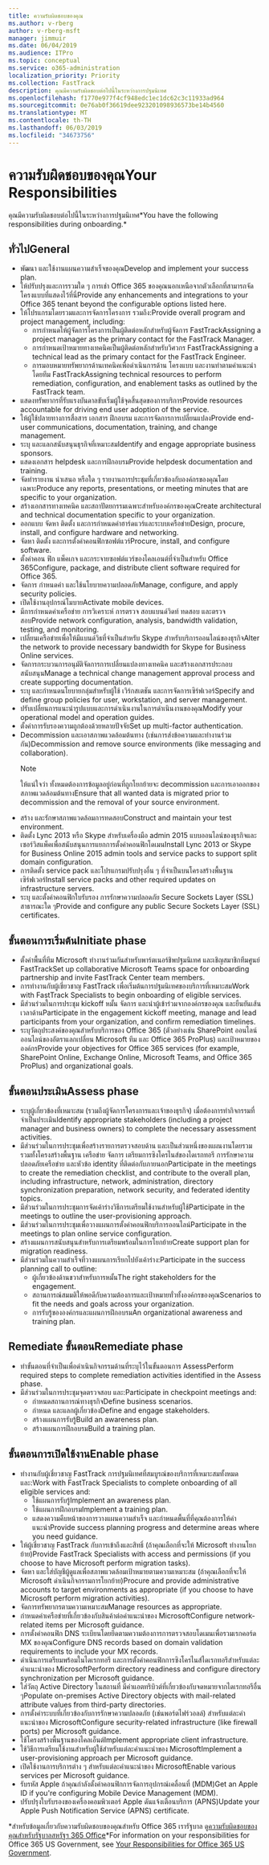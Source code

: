 ```yaml
---
title: ความรับผิดชอบของคุณ
ms.author: v-rberg
author: v-rberg-msft
manager: jimmuir
ms.date: 06/04/2019
ms.audience: ITPro
ms.topic: conceptual
ms.service: o365-administration
localization_priority: Priority
ms.collection: FastTrack
description: คุณมีความรับผิดชอบต่อไปนี้ในระหว่างการปฐมนิเทศ
ms.openlocfilehash: f1770e977f4cf948edc1ec1dc62c3c11933ad964
ms.sourcegitcommit: 0e76ab0f36619dee923201098936573be14b4560
ms.translationtype: MT
ms.contentlocale: th-TH
ms.lasthandoff: 06/03/2019
ms.locfileid: "34673756"
---
```

# <a name="your-responsibilities"></a><span data-ttu-id="f0a3b-103">ความรับผิดชอบของคุณ</span><span class="sxs-lookup"><span data-stu-id="f0a3b-103">Your Responsibilities</span></span>

<span data-ttu-id="f0a3b-104">คุณมีความรับผิดชอบต่อไปนี้ในระหว่างการปฐมนิเทศ\*</span><span class="sxs-lookup"><span data-stu-id="f0a3b-104">You have the following responsibilities during onboarding.\*</span></span>
  
## <a name="general"></a><span data-ttu-id="f0a3b-105">ทั่วไป</span><span class="sxs-lookup"><span data-stu-id="f0a3b-105">General</span></span>

- <span data-ttu-id="f0a3b-106">พัฒนา และใช้งานแผนความสำเร็จของคุณ</span><span class="sxs-lookup"><span data-stu-id="f0a3b-106">Develop and implement your success plan.</span></span>
- <span data-ttu-id="f0a3b-107">ให้ปรับปรุงและการรวมใด ๆ การเช่า Office 365 ของคุณนอกเหนือจากตัวเลือกที่สามารถจัดโครงแบบที่แสดงไว้ที่นี่</span><span class="sxs-lookup"><span data-stu-id="f0a3b-107">Provide any enhancements and integrations to your Office 365 tenant beyond the configurable options listed here.</span></span>  
- <span data-ttu-id="f0a3b-108">ให้โปรแกรมโดยรวมและการจัดการโครงการ รวมถึง:</span><span class="sxs-lookup"><span data-stu-id="f0a3b-108">Provide overall program and project management, including:</span></span> 
  - <span data-ttu-id="f0a3b-109">การกำหนดให้ผู้จัดการโครงการเป็นผู้ติดต่อหลักสำหรับผู้จัดการ FastTrack</span><span class="sxs-lookup"><span data-stu-id="f0a3b-109">Assigning a project manager as the primary contact for the FastTrack Manager.</span></span>
  - <span data-ttu-id="f0a3b-110">การกำหนดเป้าหมายทางเทคนิคเป็นผู้ติดต่อหลักสำหรับวิศวกร FastTrack</span><span class="sxs-lookup"><span data-stu-id="f0a3b-110">Assigning a technical lead as the primary contact for the FastTrack Engineer.</span></span>
  - <span data-ttu-id="f0a3b-111">การมอบหมายทรัพยากรด้านเทคนิคเพื่อดำเนินการด้าน โครงแบบ และงานท่าตามคำแนะนำ โดยทีม FastTrack</span><span class="sxs-lookup"><span data-stu-id="f0a3b-111">Assigning technical resources to perform remediation, configuration, and enablement tasks as outlined by the FastTrack team.</span></span> 
- <span data-ttu-id="f0a3b-112">แสดงทรัพยากรที่รับแรงบันดาลขับเริ่มผู้ใช้จุดสิ้นสุดของการบริการ</span><span class="sxs-lookup"><span data-stu-id="f0a3b-112">Provide resources accountable for driving end user adoption of the service.</span></span> 
- <span data-ttu-id="f0a3b-113">ให้ผู้ใช้ปลายทางการสื่อสาร เอกสาร ฝึกอบรม และการจัดการการเปลี่ยนแปลง</span><span class="sxs-lookup"><span data-stu-id="f0a3b-113">Provide end-user communications, documentation, training, and change management.</span></span>
- <span data-ttu-id="f0a3b-114">ระบุ และแลกสนับสนุนธุรกิจที่เหมาะสม</span><span class="sxs-lookup"><span data-stu-id="f0a3b-114">Identify and engage appropriate business sponsors.</span></span>  
- <span data-ttu-id="f0a3b-115">แสดงเอกสาร helpdesk และการฝึกอบรม</span><span class="sxs-lookup"><span data-stu-id="f0a3b-115">Provide helpdesk documentation and training.</span></span>  
- <span data-ttu-id="f0a3b-116">จัดทำรายงาน นำเสนอ หรือใด ๆ รายงานการประชุมที่เกี่ยวข้องกับองค์กรของคุณโดยเฉพาะ</span><span class="sxs-lookup"><span data-stu-id="f0a3b-116">Produce any reports, presentations, or meeting minutes that are specific to your organization.</span></span> 
- <span data-ttu-id="f0a3b-117">สร้างเอกสารทางเทคนิค และสถาปัตยกรรมเฉพาะสำหรับองค์กรของคุณ</span><span class="sxs-lookup"><span data-stu-id="f0a3b-117">Create architectural and technical documentation specific to your organization.</span></span>   
- <span data-ttu-id="f0a3b-118">ออกแบบ จัดหา ติดตั้ง และการกำหนดค่าฮาร์ดแวร์และระบบเครือข่าย</span><span class="sxs-lookup"><span data-stu-id="f0a3b-118">Design, procure, install, and configure hardware and networking.</span></span>   
- <span data-ttu-id="f0a3b-119">จัดหา ติดตั้ง และการตั้งค่าคอนฟิกซอฟต์แวร์</span><span class="sxs-lookup"><span data-stu-id="f0a3b-119">Procure, install, and configure software.</span></span>  
- <span data-ttu-id="f0a3b-120">ตั้งค่าคอน ฟิก แพ็คเกจ และกระจายซอฟต์แวร์ของไคลเอนต์ที่จำเป็นสำหรับ Office 365</span><span class="sxs-lookup"><span data-stu-id="f0a3b-120">Configure, package, and distribute client software required for Office 365.</span></span>  
- <span data-ttu-id="f0a3b-121">จัดการ กำหนดค่า และใช้นโยบายความปลอดภัย</span><span class="sxs-lookup"><span data-stu-id="f0a3b-121">Manage, configure, and apply security policies.</span></span>
- <span data-ttu-id="f0a3b-122">เปิดใช้งานอุปกรณ์โมบาย</span><span class="sxs-lookup"><span data-stu-id="f0a3b-122">Activate mobile devices.</span></span>
- <span data-ttu-id="f0a3b-123">มีการกำหนดค่าเครือข่าย การวิเคราะห์ การตรวจ สอบแบนด์วิดท์ ทดสอบ และตรวจสอบ</span><span class="sxs-lookup"><span data-stu-id="f0a3b-123">Provide network configuration, analysis, bandwidth validation, testing, and monitoring.</span></span> 
- <span data-ttu-id="f0a3b-124">เปลี่ยนเครือข่ายเพื่อให้มีแบนด์วิธที่จำเป็นสำหรับ Skype สำหรับบริการออนไลน์ของธุรกิจ</span><span class="sxs-lookup"><span data-stu-id="f0a3b-124">Alter the network to provide necessary bandwidth for Skype for Business Online services.</span></span> 
- <span data-ttu-id="f0a3b-125">จัดการกระบวนการอนุมัติจัดการการเปลี่ยนแปลงทางเทคนิค และสร้างเอกสารประกอบสนับสนุน</span><span class="sxs-lookup"><span data-stu-id="f0a3b-125">Manage a technical change management approval process and create supporting documentation.</span></span>  
- <span data-ttu-id="f0a3b-126">ระบุ และกำหนดนโยบายกลุ่มสำหรับผู้ใช้ เวิร์กสเตชัน และการจัดการเซิร์ฟเวอร์</span><span class="sxs-lookup"><span data-stu-id="f0a3b-126">Specify and define group policies for user, workstation, and server management.</span></span> 
- <span data-ttu-id="f0a3b-127">ปรับเปลี่ยนการแนะนำรูปแบบและการดำเนินงานในการดำเนินงานของคุณ</span><span class="sxs-lookup"><span data-stu-id="f0a3b-127">Modify your operational model and operation guides.</span></span> 
- <span data-ttu-id="f0a3b-128">ตั้งค่าการรับรองความถูกต้องด้วยหลายปัจจัย</span><span class="sxs-lookup"><span data-stu-id="f0a3b-128">Set up multi-factor authentication.</span></span>  
- <span data-ttu-id="f0a3b-129">Decommission และเอาสภาพแวดล้อมต้นทาง (เช่นการส่งข้อความและทำงานร่วมกัน)</span><span class="sxs-lookup"><span data-stu-id="f0a3b-129">Decommission and remove source environments (like messaging and collaboration).</span></span> 
    > [!NOTE]
    > <span data-ttu-id="f0a3b-130">ให้แน่ใจว่า ทั้งหมดต้องการข้อมูลอยู่ก่อนที่ถูกโยกย้ายจะ decommission และการเอาออกของสภาพแวดล้อมต้นทาง</span><span class="sxs-lookup"><span data-stu-id="f0a3b-130">Ensure that all wanted data is migrated prior to decommission and the removal of your source environment.</span></span> 
- <span data-ttu-id="f0a3b-131">สร้าง และรักษาสภาพแวดล้อมการทดสอบ</span><span class="sxs-lookup"><span data-stu-id="f0a3b-131">Construct and maintain your test environment.</span></span>  
- <span data-ttu-id="f0a3b-132">ติดตั้ง Lync 2013 หรือ Skype สำหรับเครื่องมือ admin 2015 แบบออนไลน์ของธุรกิจและเซอร์วิสแพ็คเพื่อสนับสนุนการแยกการตั้งค่าคอนฟิกโดเมน</span><span class="sxs-lookup"><span data-stu-id="f0a3b-132">Install Lync 2013 or Skype for Business Online 2015 admin tools and service packs to support split domain configuration.</span></span>
- <span data-ttu-id="f0a3b-133">การติดตั้ง service pack และโปรแกรมปรับปรุงอื่น ๆ ที่จำเป็นบนโครงสร้างพื้นฐานเซิร์ฟเวอร์</span><span class="sxs-lookup"><span data-stu-id="f0a3b-133">Install service packs and other required updates on infrastructure servers.</span></span> 
- <span data-ttu-id="f0a3b-134">ระบุ และตั้งค่าคอนฟิกใบรับรอง การรักษาความปลอดภัย Secure Sockets Layer (SSL) สาธารณะใด ๆ</span><span class="sxs-lookup"><span data-stu-id="f0a3b-134">Provide and configure any public Secure Sockets Layer (SSL) certificates.</span></span> 
    
## <a name="initiate-phase"></a><span data-ttu-id="f0a3b-135">ขั้นตอนการเริ่มต้น</span><span class="sxs-lookup"><span data-stu-id="f0a3b-135">Initiate phase</span></span>

- <span data-ttu-id="f0a3b-136">ตั้งค่าพื้นที่ทีม Microsoft ทำงานร่วมกันสำหรับพาร์ตเนอร์ชิพปฐมนิเทศ และเชิญสมาชิกทีมศูนย์ FastTrack</span><span class="sxs-lookup"><span data-stu-id="f0a3b-136">Set up collaborative Microsoft Teams space for onboarding partnership and invite FastTrack Center team members.</span></span>   
- <span data-ttu-id="f0a3b-137">การทำงานกับผู้เชี่ยวชาญ FastTrack เพื่อเริ่มต้นการปฐมนิเทศของบริการที่เหมาะสม</span><span class="sxs-lookup"><span data-stu-id="f0a3b-137">Work with FastTrack Specialists to begin onboarding of eligible services.</span></span>    
- <span data-ttu-id="f0a3b-138">มีส่วนร่วมในการประชุม kickoff หมั้น จัดการ และนำผู้เข้าร่วมจากองค์กรของคุณ และยืนยันเส้นเวลาด้าน</span><span class="sxs-lookup"><span data-stu-id="f0a3b-138">Participate in the engagement kickoff meeting, manage and lead participants from your organization, and confirm remediation timelines.</span></span>   
- <span data-ttu-id="f0a3b-139">ระบุวัตถุประสงค์ของคุณสำหรับบริการของ Office 365 (ตัวอย่างเช่น SharePoint ออนไลน์ ออนไลน์ของอัตราแลกเปลี่ยน Microsoft ทีม และ Office 365 ProPlus) และเป้าหมายขององค์กร</span><span class="sxs-lookup"><span data-stu-id="f0a3b-139">Provide your objectives for Office 365 services (for example, SharePoint Online, Exchange Online, Microsoft Teams, and Office 365 ProPlus) and organizational goals.</span></span>
    
## <a name="assess-phase"></a><span data-ttu-id="f0a3b-140">ขั้นตอนประเมิน</span><span class="sxs-lookup"><span data-stu-id="f0a3b-140">Assess phase</span></span>

- <span data-ttu-id="f0a3b-141">ระบุผู้เกี่ยวข้องที่เหมาะสม (รวมถึงผู้จัดการโครงการและเจ้าของธุรกิจ) เมื่อต้องการทำกิจกรรมที่จำเป็นประเมิน</span><span class="sxs-lookup"><span data-stu-id="f0a3b-141">Identify appropriate stakeholders (including a project manager and business owners) to complete the necessary assessment activities.</span></span>    
- <span data-ttu-id="f0a3b-142">มีส่วนร่วมในการประชุมเพื่อสร้างรายการตรวจสอบด้าน และเป็นส่วนหนึ่งของแผนงานโดยรวม รวมทั้งโครงสร้างพื้นฐาน เครือข่าย จัดการ เตรียมการซิงโครไนส์ของไดเรกทอรี การรักษาความปลอดภัยเครือข่าย และหัวข้อ identity ที่ติดต่อกับภายนอก</span><span class="sxs-lookup"><span data-stu-id="f0a3b-142">Participate in the meetings to create the remediation checklist, and contribute to the overall plan, including infrastructure, network, administration, directory synchronization preparation, network security, and federated identity topics.</span></span>   
- <span data-ttu-id="f0a3b-143">มีส่วนร่วมในการประชุมการจัดเค้าร่างวิธีการเตรียมใช้งานสำหรับผู้ใช้</span><span class="sxs-lookup"><span data-stu-id="f0a3b-143">Participate in the meetings to outline the user-provisioning approach.</span></span>  
- <span data-ttu-id="f0a3b-144">มีส่วนร่วมในการประชุมเพื่อวางแผนการตั้งค่าคอนฟิกบริการออนไลน์</span><span class="sxs-lookup"><span data-stu-id="f0a3b-144">Participate in the meetings to plan online service configuration.</span></span>    
- <span data-ttu-id="f0a3b-145">สร้างแผนการสนับสนุนสำหรับการเตรียมพร้อมในการโยกย้าย</span><span class="sxs-lookup"><span data-stu-id="f0a3b-145">Create support plan for migration readiness.</span></span> 
- <span data-ttu-id="f0a3b-146">มีส่วนร่วมในความสำเร็จที่วางแผนการเรียกไปยังเค้าร่าง:</span><span class="sxs-lookup"><span data-stu-id="f0a3b-146">Participate in the success planning call to outline:</span></span>   
  - <span data-ttu-id="f0a3b-147">ผู้เกี่ยวข้องด้านขวาสำหรับการหมั้น</span><span class="sxs-lookup"><span data-stu-id="f0a3b-147">The right stakeholders for the engagement.</span></span>  
  - <span data-ttu-id="f0a3b-148">สถานการณ์สมมติให้พอดีกับความต้องการและเป้าหมายทั่วทั้งองค์กรของคุณ</span><span class="sxs-lookup"><span data-stu-id="f0a3b-148">Scenarios to fit the needs and goals across your organization.</span></span>
  - <span data-ttu-id="f0a3b-149">การรับรู้ขององค์กรและแผนการฝึกอบรม</span><span class="sxs-lookup"><span data-stu-id="f0a3b-149">An organizational awareness and training plan.</span></span>
    
## <a name="remediate-phase"></a><span data-ttu-id="f0a3b-150">Remediate ขั้นตอน</span><span class="sxs-lookup"><span data-stu-id="f0a3b-150">Remediate phase</span></span>

- <span data-ttu-id="f0a3b-151">ทำขั้นตอนที่จำเป็นเพื่อดำเนินกิจกรรมด้านที่ระบุไว้ในขั้นตอนการ Assess</span><span class="sxs-lookup"><span data-stu-id="f0a3b-151">Perform required steps to complete remediation activities identified in the Assess phase.</span></span> 
- <span data-ttu-id="f0a3b-152">มีส่วนร่วมในการประชุมจุดตรวจสอบ และ:</span><span class="sxs-lookup"><span data-stu-id="f0a3b-152">Participate in checkpoint meetings and:</span></span> 
  - <span data-ttu-id="f0a3b-153">กำหนดสถานการณ์ทางธุรกิจ</span><span class="sxs-lookup"><span data-stu-id="f0a3b-153">Define business scenarios.</span></span>   
  - <span data-ttu-id="f0a3b-154">กำหนด และแลกผู้เกี่ยวข้อง</span><span class="sxs-lookup"><span data-stu-id="f0a3b-154">Define and engage stakeholders.</span></span>
  - <span data-ttu-id="f0a3b-155">สร้างแผนการรับรู้</span><span class="sxs-lookup"><span data-stu-id="f0a3b-155">Build an awareness plan.</span></span> 
  - <span data-ttu-id="f0a3b-156">สร้างแผนการฝึกอบรม</span><span class="sxs-lookup"><span data-stu-id="f0a3b-156">Build a training plan.</span></span>
    
## <a name="enable-phase"></a><span data-ttu-id="f0a3b-157">ขั้นตอนการเปิดใช้งาน</span><span class="sxs-lookup"><span data-stu-id="f0a3b-157">Enable phase</span></span>

- <span data-ttu-id="f0a3b-158">ทำงานกับผู้เชี่ยวชาญ FastTrack การปฐมนิเทศที่สมบูรณ์ของบริการที่เหมาะสมทั้งหมด และ:</span><span class="sxs-lookup"><span data-stu-id="f0a3b-158">Work with FastTrack Specialists to complete onboarding of all eligible services and:</span></span>  
  - <span data-ttu-id="f0a3b-159">ใช้แผนการรับรู้</span><span class="sxs-lookup"><span data-stu-id="f0a3b-159">Implement an awareness plan.</span></span>  
  - <span data-ttu-id="f0a3b-160">ใช้แผนการฝึกอบรม</span><span class="sxs-lookup"><span data-stu-id="f0a3b-160">Implement a training plan.</span></span> 
  - <span data-ttu-id="f0a3b-161">แสดงความคืบหน้าของการวางแผนความสำเร็จ และกำหนดพื้นที่ที่คุณต้องการให้คำแนะนำ</span><span class="sxs-lookup"><span data-stu-id="f0a3b-161">Provide success planning progress and determine areas where you need guidance.</span></span>
- <span data-ttu-id="f0a3b-162">ให้ผู้เชี่ยวชาญ FastTrack กับการเข้าถึงและสิทธิ์ (ถ้าคุณเลือกที่จะให้ Microsoft ทำงานโยกย้าย)</span><span class="sxs-lookup"><span data-stu-id="f0a3b-162">Provide FastTrack Specialists with access and permissions (if you choose to have Microsoft perform migration tasks).</span></span>  
- <span data-ttu-id="f0a3b-163">จัดหา และใส่บัญชีผู้ดูแลเพื่อสภาพแวดล้อมเป้าหมายตามความเหมาะสม (ถ้าคุณเลือกที่จะให้ Microsoft ดำเนินกิจกรรมการโยกย้าย)</span><span class="sxs-lookup"><span data-stu-id="f0a3b-163">Procure and provide administrative accounts to target environments as appropriate (if you choose to have Microsoft perform migration activities).</span></span>   
- <span data-ttu-id="f0a3b-164">จัดการทรัพยากรตามความเหมาะสม</span><span class="sxs-lookup"><span data-stu-id="f0a3b-164">Manage resources as appropriate.</span></span>   
- <span data-ttu-id="f0a3b-165">กำหนดค่าเครือข่ายที่เกี่ยวข้องกับสินค้าต่อคำแนะนำของ Microsoft</span><span class="sxs-lookup"><span data-stu-id="f0a3b-165">Configure network-related items per Microsoft guidance.</span></span>  
- <span data-ttu-id="f0a3b-166">การตั้งค่าคอนฟิก DNS ระเบียนโดยยึดตามความต้องการการตรวจสอบโดเมนเพื่อรวมเรกคอร์ด MX ของคุณ</span><span class="sxs-lookup"><span data-stu-id="f0a3b-166">Configure DNS records based on domain validation requirements to include your MX records.</span></span>   
- <span data-ttu-id="f0a3b-167">ดำเนินการเตรียมพร้อมในไดเรกทอรี และการตั้งค่าคอนฟิกการซิงโครไนส์ไดเรกทอรีสำหรับแต่ละคำแนะนำของ Microsoft</span><span class="sxs-lookup"><span data-stu-id="f0a3b-167">Perform directory readiness and configure directory synchronization per Microsoft guidance.</span></span>
- <span data-ttu-id="f0a3b-168">ใส่วัตถุ Active Directory ในสถานที่ มีค่าแอตทริบิวต์ที่เกี่ยวข้องกับจดหมายจากไดเรกทอรีอื่น ๆ</span><span class="sxs-lookup"><span data-stu-id="f0a3b-168">Populate on-premises Active Directory objects with mail-related attribute values from third-party directories.</span></span>   
- <span data-ttu-id="f0a3b-169">การตั้งค่าระบบที่เกี่ยวข้องกับการรักษาความปลอดภัย (เช่นพอร์ตไฟร์วอลล์) สำหรับแต่ละคำแนะนำของ Microsoft</span><span class="sxs-lookup"><span data-stu-id="f0a3b-169">Configure security-related infrastructure (like firewall ports) per Microsoft guidance.</span></span>
- <span data-ttu-id="f0a3b-170">ใช้โครงสร้างพื้นฐานของไคลเอ็นต์</span><span class="sxs-lookup"><span data-stu-id="f0a3b-170">Implement appropriate client infrastructure.</span></span>  
- <span data-ttu-id="f0a3b-171">ใช้วิธีการเตรียมใช้งานสำหรับผู้ใช้สำหรับแต่ละคำแนะนำของ Microsoft</span><span class="sxs-lookup"><span data-stu-id="f0a3b-171">Implement a user-provisioning approach per Microsoft guidance.</span></span>  
- <span data-ttu-id="f0a3b-172">เปิดใช้งานการบริการต่าง ๆ สำหรับแต่ละคำแนะนำของ Microsoft</span><span class="sxs-lookup"><span data-stu-id="f0a3b-172">Enable various services per Microsoft guidance.</span></span>  
- <span data-ttu-id="f0a3b-173">รับรหัส Apple ถ้าคุณกำลังตั้งค่าคอนฟิกการจัดการอุปกรณ์เคลื่อนที่ (MDM)</span><span class="sxs-lookup"><span data-stu-id="f0a3b-173">Get an Apple ID if you're configuring Mobile Device Management (MDM).</span></span>   
- <span data-ttu-id="f0a3b-174">ปรับปรุงใบรับรองของเครื่องคอมพิวเตอร์ Apple ดันแจ้งเตือนบริการ (APNS)</span><span class="sxs-lookup"><span data-stu-id="f0a3b-174">Update your Apple Push Notification Service (APNS) certificate.</span></span>
    
<span data-ttu-id="f0a3b-175">\*สำหรับข้อมูลเกี่ยวกับความรับผิดชอบของคุณสำหรับ Office 365 เรารัฐบาล ดู[ความรับผิดชอบของคุณสำหรับรัฐบาลสหรัฐฯ 365 Office](US-Gov-appendix-your-responsibilities.md)</span><span class="sxs-lookup"><span data-stu-id="f0a3b-175">\*For information on your responsibilities for Office 365 US Government, see [Your Responsibilities for Office 365 US Government](US-Gov-appendix-your-responsibilities.md).</span></span>
  

